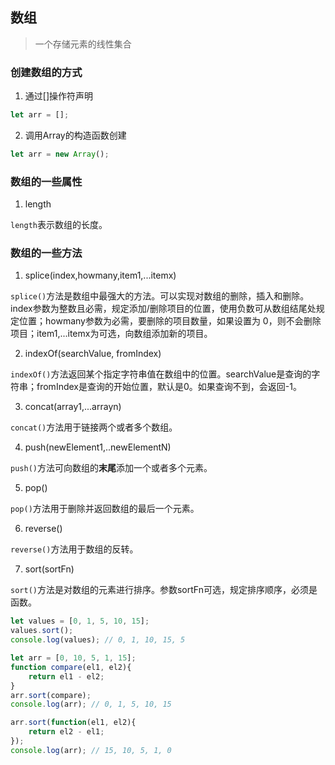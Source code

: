 ## 数组

> 一个存储元素的线性集合

### 创建数组的方式

1. 通过[]操作符声明

```javascript
let arr = [];
```

2. 调用Array的构造函数创建

```javascript
let arr = new Array();
```

### 数组的一些属性

1. length

`length`表示数组的长度。

### 数组的一些方法

1. splice(index,howmany,item1,...itemx)

`splice()`方法是数组中最强大的方法。可以实现对数组的删除，插入和删除。index参数为整数且必需，规定添加/删除项目的位置，使用负数可从数组结尾处规定位置；howmany参数为必需，要删除的项目数量，如果设置为 0，则不会删除项目；item1,...itemx为可选，向数组添加新的项目。

2. indexOf(searchValue, fromIndex)

`indexOf()`方法返回某个指定字符串值在数组中的位置。searchValue是查询的字符串；fromIndex是查询的开始位置，默认是0。如果查询不到，会返回-1。

3. concat(array1,...arrayn)

`concat()`方法用于链接两个或者多个数组。

4. push(newElement1,..newElementN)

`push()`方法可向数组的**末尾**添加一个或者多个元素。

5. pop()

`pop()`方法用于删除并返回数组的最后一个元素。

6. reverse()

`reverse()`方法用于数组的反转。

7. sort(sortFn)

`sort()`方法是对数组的元素进行排序。参数sortFn可选，规定排序顺序，必须是函数。

```javascript
let values = [0, 1, 5, 10, 15];
values.sort();
console.log(values); // 0, 1, 10, 15, 5

let arr = [0, 10, 5, 1, 15];
function compare(el1, el2){
    return el1 - el2;
}
arr.sort(compare);
console.log(arr); // 0, 1, 5, 10, 15

arr.sort(function(el1, el2){
    return el2 - el1;
}); 
console.log(arr); // 15, 10, 5, 1, 0
```